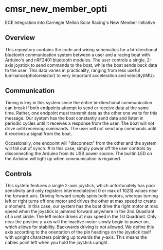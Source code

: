# cmsr_new_member_opti
ECE Integration into Carnegie Mellon Solar Racing's New Member Initiative

## Overview
This repository contains the code and wiring schematics for a bi-directional bluetooth communication system between a user and a racing boat with Arduino's and nRF2401 bluetooth modules. The user controls a single, 2-axis joystick to send commands to the boat, while the boat sends back data to the user. This data varies in practicality, ranging from less useful luminance(photoresistor) to very important acceleration and velocity(IMU). 

## Communication  
Timing is key in this system since the entire bi-directional communication can break if both endpoints attempt to send or receive data at the same time. Rather, one endpoint must transmit data as the other one waits for this message. Our system has the boat constantly send data and listen in periodic cycles until it receives a response from the user. The boat will not drive until receiving commands. The user will not send any commands until it receives a signal from the boat.

Occasionally, one endpoint will "disconnect" from the other and the system will fall out of synch. # In this case, simply power off the user controls by disconnecting the Arduino from its USB power source. The builtin LED on the Arduino will light up when communication is regained. 

## Controls
This system features a single 2-axis joystick, which unfortunately has poor sensitivity and only registers intermediate(not 0 or max of 1023) values near the forward axis. Driving forward simply spins both motors, whereas turning left or right turns off one motor and drives the other at max speed to create a moment. In this case, our system has the boat drive the right motor at max speed when the joystick is jammed forward anywhere in the 2nd Quadrant of a unit circle. The left motor drives at max speed in the 1st Quadrant. Only near the positive y-axis will the inactive motor slowly begin to power on, which allows for stability. Backwards driving is not allowed. We define this axis according to the orientation of the pin headings on the joystick itself with upright characters pointing up towards the y-axis. This means the cables point left when you hold the joystick upright.
